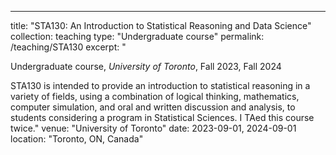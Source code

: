 ---
title: "STA130: An Introduction to Statistical Reasoning and Data Science"
collection: teaching
type: "Undergraduate course"
permalink: /teaching/STA130
excerpt: "<p>Undergraduate course, <i>University of Toronto</i>, Fall 2023, Fall 2024 </p>

STA130 is intended to provide an introduction to statistical reasoning in a variety of fields, using a combination of logical thinking, mathematics, computer simulation, and oral and written discussion and analysis, to students considering a program in Statistical Sciences. I TAed this course twice."
venue: "University of Toronto"
date: 2023-09-01, 2024-09-01
location: "Toronto, ON, Canada"
